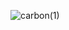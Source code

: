 ![carbon(1)](https://user-images.githubusercontent.com/94393330/142002220-1657370f-5b1d-4e76-8cd1-5a1f1beb8ae3.png)

